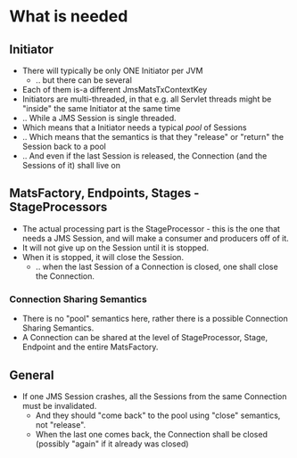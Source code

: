 # What is needed

## Initiator

* There will typically be only ONE Initiator per JVM
  * .. but there can be several
* Each of them is-a different JmsMatsTxContextKey
* Initiators are multi-threaded, in that e.g. all Servlet threads might be "inside" the same Initiator at the same time
* .. While a JMS Session is single threaded.
* Which means that a Initiator needs a typical _pool_ of Sessions
* .. Which means that the semantics is that they "release" or "return" the Session back to a pool
* .. And even if the last Session is released, the Connection (and the Sessions of it) shall live on 


## MatsFactory, Endpoints, Stages - StageProcessors

* The actual processing part is the StageProcessor - this is the one that needs a JMS Session, and
will make a consumer and producers off of it.
* It will not give up on the Session until it is stopped.
* When it is stopped, it will close the Session.
  * .. when the last Session of a Connection is closed, one shall close the Connection.

### Connection Sharing Semantics

* There is no "pool" semantics here, rather there is a possible Connection Sharing Semantics.
* A Connection can be shared at the level of StageProcessor, Stage, Endpoint and the entire MatsFactory. 

## General

* If one JMS Session crashes, all the Sessions from the same Connection must be invalidated.
  * And they should "come back" to the pool using "close" semantics, not "release".
  * When the last one comes back, the Connection shall be closed (possibly "again" if it already was closed)

